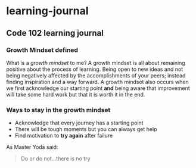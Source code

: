 # learning-journal
## Code 102 learning journal

### Growth Mindset defined

What is a *growth mindset* to me? A growth mindset is all about remaining positive about the process of learning. Being open to new ideas and not being negatively affected by the accomplishments of your peers; instead finding inspiration and a way forward. A growth mindset also occurs when we first acknowledge our starting point **and** being aware that improvement will take some hard work but that it is worth it in the end.

### Ways to stay in the growth mindset

- Acknowledge that every journey has a starting point
- There will be tough moments but you can always get help
- Find motivation to **try again** after failure

As Master Yoda said:
>Do or do not...there is no try

